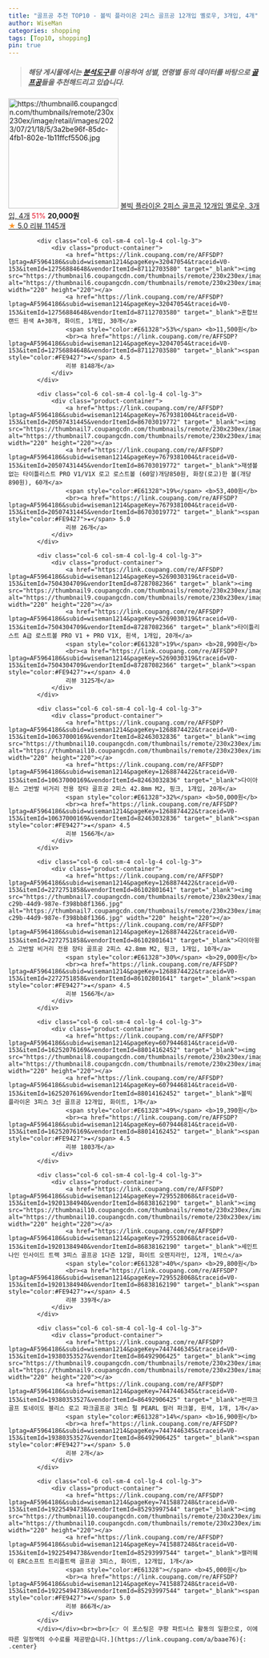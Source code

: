 ```yaml
---
title: "골프공 추천 TOP10 - 볼빅 플라이온 2피스 골프공 12개입 옐로우, 3개입, 4개"
author: WiseMan
categories: shopping
tags: [Top10, shopping]
pin: true
---
```


> ##### 해당 게시물에서는 [**분석도구**](https://itemscout.io/)를 이용하여 **성별**, **연령별** 등의 데이터를 바탕으로 [**골프공**](https://link.coupang.com/a/baae76)들을 추천해드리고 있습니다.
<div class="container"><div class="row">
            <div class="col-6 col-sm-4 col-lg-4 col-lg-3">
                <div class="product-container">
                    <a href="https://link.coupang.com/re/AFFSDP?lptag=AF5964186&subid=wiseman1214&pageKey=6812938924&traceid=V0-153&itemId=16122265353&vendorItemId=86650559887" target="_blank"><img src="https://thumbnail6.coupangcdn.com/thumbnails/remote/230x230ex/image/retail/images/2023/07/21/18/5/3a2be96f-85dc-4fb1-802e-1b11ffcf5506.jpg" alt="https://thumbnail6.coupangcdn.com/thumbnails/remote/230x230ex/image/retail/images/2023/07/21/18/5/3a2be96f-85dc-4fb1-802e-1b11ffcf5506.jpg" width="220" height="220"></a>
                    <a href="https://link.coupang.com/re/AFFSDP?lptag=AF5964186&subid=wiseman1214&pageKey=6812938924&traceid=V0-153&itemId=16122265353&vendorItemId=86650559887" target="_blank">볼빅 플라이온 2피스 골프공 12개입 옐로우, 3개입, 4개</a>
                    <span style="color:#E61328">51%</span> <b>20,000원</b>
                    <br><a href="https://link.coupang.com/re/AFFSDP?lptag=AF5964186&subid=wiseman1214&pageKey=6812938924&traceid=V0-153&itemId=16122265353&vendorItemId=86650559887" target="_blank"><span style="color:#FE9427">★</span> 5.0
                    리뷰 1145개</a>
                </div>
            </div>
            
            <div class="col-6 col-sm-4 col-lg-4 col-lg-3">
                <div class="product-container">
                    <a href="https://link.coupang.com/re/AFFSDP?lptag=AF5964186&subid=wiseman1214&pageKey=32047054&traceid=V0-153&itemId=12756884648&vendorItemId=87112703580" target="_blank"><img src="https://thumbnail6.coupangcdn.com/thumbnails/remote/230x230ex/image/vendor_inventory/3216/e5b478fcef18ca9d9eb08bc9027e05eb648faa6a33aec0fc2ca912b08420.jpg" alt="https://thumbnail6.coupangcdn.com/thumbnails/remote/230x230ex/image/vendor_inventory/3216/e5b478fcef18ca9d9eb08bc9027e05eb648faa6a33aec0fc2ca912b08420.jpg" width="220" height="220"></a>
                    <a href="https://link.coupang.com/re/AFFSDP?lptag=AF5964186&subid=wiseman1214&pageKey=32047054&traceid=V0-153&itemId=12756884648&vendorItemId=87112703580" target="_blank">혼합브랜드 흰색 A+30개, 화이트, 1개입, 30개</a>
                    <span style="color:#E61328">53%</span> <b>11,500원</b>
                    <br><a href="https://link.coupang.com/re/AFFSDP?lptag=AF5964186&subid=wiseman1214&pageKey=32047054&traceid=V0-153&itemId=12756884648&vendorItemId=87112703580" target="_blank"><span style="color:#FE9427">★</span> 4.5
                    리뷰 8148개</a>
                </div>
            </div>
            
            <div class="col-6 col-sm-4 col-lg-4 col-lg-3">
                <div class="product-container">
                    <a href="https://link.coupang.com/re/AFFSDP?lptag=AF5964186&subid=wiseman1214&pageKey=7679381004&traceid=V0-153&itemId=20507431445&vendorItemId=86703019772" target="_blank"><img src="https://thumbnail7.coupangcdn.com/thumbnails/remote/230x230ex/image/vendor_inventory/a3b9/7b4f6a9103b746251fdf8de6047987c1f5891240970ad609d325b485249d.png" alt="https://thumbnail7.coupangcdn.com/thumbnails/remote/230x230ex/image/vendor_inventory/a3b9/7b4f6a9103b746251fdf8de6047987c1f5891240970ad609d325b485249d.png" width="220" height="220"></a>
                    <a href="https://link.coupang.com/re/AFFSDP?lptag=AF5964186&subid=wiseman1214&pageKey=7679381004&traceid=V0-153&itemId=20507431445&vendorItemId=86703019772" target="_blank">재생볼 없는 타이틀리스트 PRO V1/V1X 로고 로스트볼 (60알)개당850원, 화장(로고)한 볼(개당 890원), 60개</a>
                    <span style="color:#E61328">19%</span> <b>53,400원</b>
                    <br><a href="https://link.coupang.com/re/AFFSDP?lptag=AF5964186&subid=wiseman1214&pageKey=7679381004&traceid=V0-153&itemId=20507431445&vendorItemId=86703019772" target="_blank"><span style="color:#FE9427">★</span> 5.0
                    리뷰 26개</a>
                </div>
            </div>
            
            <div class="col-6 col-sm-4 col-lg-4 col-lg-3">
                <div class="product-container">
                    <a href="https://link.coupang.com/re/AFFSDP?lptag=AF5964186&subid=wiseman1214&pageKey=5269030319&traceid=V0-153&itemId=7504304709&vendorItemId=87287082366" target="_blank"><img src="https://thumbnail9.coupangcdn.com/thumbnails/remote/230x230ex/image/vendor_inventory/1776/25b9487678a69793fed0611c121b1ce1d07bea960568435ba7c67ebe4590.jpg" alt="https://thumbnail9.coupangcdn.com/thumbnails/remote/230x230ex/image/vendor_inventory/1776/25b9487678a69793fed0611c121b1ce1d07bea960568435ba7c67ebe4590.jpg" width="220" height="220"></a>
                    <a href="https://link.coupang.com/re/AFFSDP?lptag=AF5964186&subid=wiseman1214&pageKey=5269030319&traceid=V0-153&itemId=7504304709&vendorItemId=87287082366" target="_blank">타이틀리스트 A급 로스트볼 PRO V1 + PRO V1X, 흰색, 1개입, 20개</a>
                    <span style="color:#E61328">19%</span> <b>28,990원</b>
                    <br><a href="https://link.coupang.com/re/AFFSDP?lptag=AF5964186&subid=wiseman1214&pageKey=5269030319&traceid=V0-153&itemId=7504304709&vendorItemId=87287082366" target="_blank"><span style="color:#FE9427">★</span> 4.0
                    리뷰 3125개</a>
                </div>
            </div>
            
            <div class="col-6 col-sm-4 col-lg-4 col-lg-3">
                <div class="product-container">
                    <a href="https://link.coupang.com/re/AFFSDP?lptag=AF5964186&subid=wiseman1214&pageKey=1268874422&traceid=V0-153&itemId=10637000169&vendorItemId=82463032836" target="_blank"><img src="https://thumbnail10.coupangcdn.com/thumbnails/remote/230x230ex/image/vendor_inventory/b962/664ac8c400000fdf291f969e9fb5e1d4401125a50fa8f604ae70a9662a2d.jpg" alt="https://thumbnail10.coupangcdn.com/thumbnails/remote/230x230ex/image/vendor_inventory/b962/664ac8c400000fdf291f969e9fb5e1d4401125a50fa8f604ae70a9662a2d.jpg" width="220" height="220"></a>
                    <a href="https://link.coupang.com/re/AFFSDP?lptag=AF5964186&subid=wiseman1214&pageKey=1268874422&traceid=V0-153&itemId=10637000169&vendorItemId=82463032836" target="_blank">다이아윙스 고반발 비거리 전용 장타 골프공 2피스 42.8mm M2, 핑크, 1개입, 20개</a>
                    <span style="color:#E61328">32%</span> <b>50,000원</b>
                    <br><a href="https://link.coupang.com/re/AFFSDP?lptag=AF5964186&subid=wiseman1214&pageKey=1268874422&traceid=V0-153&itemId=10637000169&vendorItemId=82463032836" target="_blank"><span style="color:#FE9427">★</span> 4.5
                    리뷰 1566개</a>
                </div>
            </div>
            
            <div class="col-6 col-sm-4 col-lg-4 col-lg-3">
                <div class="product-container">
                    <a href="https://link.coupang.com/re/AFFSDP?lptag=AF5964186&subid=wiseman1214&pageKey=1268874422&traceid=V0-153&itemId=2272751858&vendorItemId=86102801641" target="_blank"><img src="https://thumbnail7.coupangcdn.com/thumbnails/remote/230x230ex/image/retail/images/2020/02/17/15/6/f0830569-c29b-44d9-987e-f398bb8f1366.jpg" alt="https://thumbnail7.coupangcdn.com/thumbnails/remote/230x230ex/image/retail/images/2020/02/17/15/6/f0830569-c29b-44d9-987e-f398bb8f1366.jpg" width="220" height="220"></a>
                    <a href="https://link.coupang.com/re/AFFSDP?lptag=AF5964186&subid=wiseman1214&pageKey=1268874422&traceid=V0-153&itemId=2272751858&vendorItemId=86102801641" target="_blank">다이아윙스 고반발 비거리 전용 장타 골프공 2피스 42.8mm M2, 핑크, 1개입, 10개</a>
                    <span style="color:#E61328">30%</span> <b>29,000원</b>
                    <br><a href="https://link.coupang.com/re/AFFSDP?lptag=AF5964186&subid=wiseman1214&pageKey=1268874422&traceid=V0-153&itemId=2272751858&vendorItemId=86102801641" target="_blank"><span style="color:#FE9427">★</span> 4.5
                    리뷰 1566개</a>
                </div>
            </div>
            
            <div class="col-6 col-sm-4 col-lg-4 col-lg-3">
                <div class="product-container">
                    <a href="https://link.coupang.com/re/AFFSDP?lptag=AF5964186&subid=wiseman1214&pageKey=6079446814&traceid=V0-153&itemId=16252076169&vendorItemId=88014162452" target="_blank"><img src="https://thumbnail8.coupangcdn.com/thumbnails/remote/230x230ex/image/vendor_inventory/70e7/24f7be8f8fb11346e05764db070f34a3b077265da8385e13874ffb017986.png" alt="https://thumbnail8.coupangcdn.com/thumbnails/remote/230x230ex/image/vendor_inventory/70e7/24f7be8f8fb11346e05764db070f34a3b077265da8385e13874ffb017986.png" width="220" height="220"></a>
                    <a href="https://link.coupang.com/re/AFFSDP?lptag=AF5964186&subid=wiseman1214&pageKey=6079446814&traceid=V0-153&itemId=16252076169&vendorItemId=88014162452" target="_blank">볼빅 플라이온 3피스 3선 골프공 12개입, 화이트, 1개</a>
                    <span style="color:#E61328">49%</span> <b>19,390원</b>
                    <br><a href="https://link.coupang.com/re/AFFSDP?lptag=AF5964186&subid=wiseman1214&pageKey=6079446814&traceid=V0-153&itemId=16252076169&vendorItemId=88014162452" target="_blank"><span style="color:#FE9427">★</span> 4.5
                    리뷰 1803개</a>
                </div>
            </div>
            
            <div class="col-6 col-sm-4 col-lg-4 col-lg-3">
                <div class="product-container">
                    <a href="https://link.coupang.com/re/AFFSDP?lptag=AF5964186&subid=wiseman1214&pageKey=7295528068&traceid=V0-153&itemId=19201384940&vendorItemId=86838162190" target="_blank"><img src="https://thumbnail10.coupangcdn.com/thumbnails/remote/230x230ex/image/vendor_inventory/fe8c/443322d4cf975ec1f6444582dadc6bd10032119dc85a0907fc0749aa94ba.jpg" alt="https://thumbnail10.coupangcdn.com/thumbnails/remote/230x230ex/image/vendor_inventory/fe8c/443322d4cf975ec1f6444582dadc6bd10032119dc85a0907fc0749aa94ba.jpg" width="220" height="220"></a>
                    <a href="https://link.coupang.com/re/AFFSDP?lptag=AF5964186&subid=wiseman1214&pageKey=7295528068&traceid=V0-153&itemId=19201384940&vendorItemId=86838162190" target="_blank">세인트나인 인사이드 트랙 3피스 골프공 1다즌 12알, 화이트 오렌지라인, 12개, 1박스</a>
                    <span style="color:#E61328">40%</span> <b>29,800원</b>
                    <br><a href="https://link.coupang.com/re/AFFSDP?lptag=AF5964186&subid=wiseman1214&pageKey=7295528068&traceid=V0-153&itemId=19201384940&vendorItemId=86838162190" target="_blank"><span style="color:#FE9427">★</span> 4.5
                    리뷰 339개</a>
                </div>
            </div>
            
            <div class="col-6 col-sm-4 col-lg-4 col-lg-3">
                <div class="product-container">
                    <a href="https://link.coupang.com/re/AFFSDP?lptag=AF5964186&subid=wiseman1214&pageKey=7447446345&traceid=V0-153&itemId=19380353527&vendorItemId=86492906425" target="_blank"><img src="https://thumbnail9.coupangcdn.com/thumbnails/remote/230x230ex/image/vendor_inventory/9575/f453aea81d9b23b20133c795c1685ee7b328445498e751afeb766b11d831.jpg" alt="https://thumbnail9.coupangcdn.com/thumbnails/remote/230x230ex/image/vendor_inventory/9575/f453aea81d9b23b20133c795c1685ee7b328445498e751afeb766b11d831.jpg" width="220" height="220"></a>
                    <a href="https://link.coupang.com/re/AFFSDP?lptag=AF5964186&subid=wiseman1214&pageKey=7447446345&traceid=V0-153&itemId=19380353527&vendorItemId=86492906425" target="_blank">썬파크골프 토네이도 블리스 로고 파크골프공 3피스 펄 PEARL 컬러 파크볼, 흰색, 1개, 1개</a>
                    <span style="color:#E61328">14%</span> <b>16,900원</b>
                    <br><a href="https://link.coupang.com/re/AFFSDP?lptag=AF5964186&subid=wiseman1214&pageKey=7447446345&traceid=V0-153&itemId=19380353527&vendorItemId=86492906425" target="_blank"><span style="color:#FE9427">★</span> 5.0
                    리뷰 2개</a>
                </div>
            </div>
            
            <div class="col-6 col-sm-4 col-lg-4 col-lg-3">
                <div class="product-container">
                    <a href="https://link.coupang.com/re/AFFSDP?lptag=AF5964186&subid=wiseman1214&pageKey=7415887248&traceid=V0-153&itemId=19225494738&vendorItemId=85293997544" target="_blank"><img src="https://thumbnail10.coupangcdn.com/thumbnails/remote/230x230ex/image/vendor_inventory/aa89/4608281eb6ebd4b4dc775aacfabe2df24dc02b80a319ccb2623746cbe880.jpg" alt="https://thumbnail10.coupangcdn.com/thumbnails/remote/230x230ex/image/vendor_inventory/aa89/4608281eb6ebd4b4dc775aacfabe2df24dc02b80a319ccb2623746cbe880.jpg" width="220" height="220"></a>
                    <a href="https://link.coupang.com/re/AFFSDP?lptag=AF5964186&subid=wiseman1214&pageKey=7415887248&traceid=V0-153&itemId=19225494738&vendorItemId=85293997544" target="_blank">캘러웨이 ERC소프트 트리플트랙 골프공 3피스, 화이트, 12개입, 1개</a>
                    <span style="color:#E61328"></span> <b>45,000원</b>
                    <br><a href="https://link.coupang.com/re/AFFSDP?lptag=AF5964186&subid=wiseman1214&pageKey=7415887248&traceid=V0-153&itemId=19225494738&vendorItemId=85293997544" target="_blank"><span style="color:#FE9427">★</span> 5.0
                    리뷰 866개</a>
                </div>
            </div>
            </div></div><br><br>[👉 이 포스팅은 쿠팡 파트너스 활동의 일환으로, 이에 따른 일정액의 수수료를 제공받습니다.](https://link.coupang.com/a/baae76){: .center}
